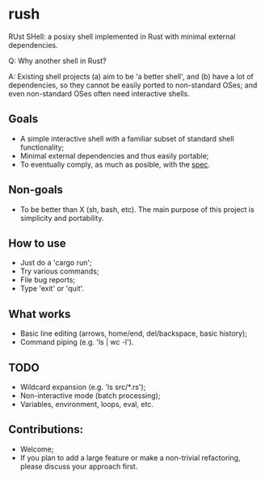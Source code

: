 # rush
RUst SHell: a posixy shell implemented in Rust with minimal external dependencies.

Q: Why another shell in Rust?

A: Existing shell projects (a) aim to be 'a better shell', and (b) have a lot of dependencies, so they cannot be easily ported to non-standard OSes; and even non-standard OSes often need interactive shells.

## Goals

- A simple interactive shell with a familiar subset of standard shell functionality;
- Minimal external dependencies and thus easily portable;
- To eventually comply, as much as posible, with the [spec](https://pubs.opengroup.org/onlinepubs/9699919799/utilities/contents.html).

## Non-goals

- To be better than X (sh, bash, etc). The main purpose of this project is simplicity and portability.

## How to use

- Just do a 'cargo run';
- Try various commands;
- File bug reports;
- Type 'exit' or 'quit'.

## What works

- Basic line editing (arrows, home/end, del/backspace, basic history);
- Command piping (e.g. 'ls | wc -l').

## TODO

- Wildcard expansion (e.g. 'ls src/*.rs');
- Non-interactive mode (batch processing);
- Variables, environment, loops, eval, etc.

## Contributions:

- Welcome;
- If you plan to add a large feature or make a non-trivial refactoring, please discuss your approach first.
